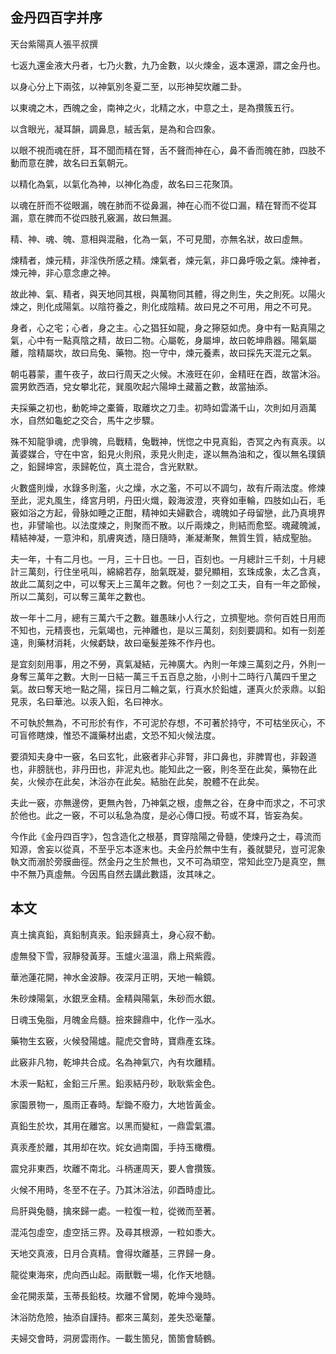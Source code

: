 ## 金丹四百字并序

天台紫陽真人張平叔撰

七返九還金液大丹者，七乃火數，九乃金數，以火煉金，返本還源，謂之金丹也。

以身心分上下兩弦，以神氣別冬夏二至，以形神契坎離二卦。

以東魂之木，西魄之金，南神之火，北精之水，中意之土，是為攢簇五行。

以含眼光，凝耳韻，調鼻息，絨舌氣，是為和合四象。

以眼不視而魂在肝，耳不聞而精在腎，舌不聲而神在心，鼻不香而魄在肺，四肢不動而意在脾，故名曰五氣朝元。

以精化為氣，以氣化為神，以神化為虛，故名曰三花聚頂。

以魂在肝而不從眼漏，魄在肺而不從鼻漏，神在心而不從口漏，精在腎而不從耳漏，意在脾而不從四肢孔竅漏，故曰無漏。

精、神、魂、魄、意相與混融，化為一氣，不可見聞，亦無名狀，故曰虛無。

煉精者，煉元精，非淫佚所感之精。煉氣者，煉元氣，非口鼻呼吸之氣。煉神者，煉元神，非心意念慮之神。

故此神、氣、精者，與天地同其根，與萬物同其體，得之則生，失之則死。以陽火煉之，則化成陽氣。以陰符養之，則化成陰精。故曰見之不可用，用之不可見。

身者，心之宅；心者，身之主。心之猖狂如龍，身之獰惡如虎。身中有一點真陽之氣，心中有一點真陰之精，故曰二物。心屬乾，身屬坤，故曰乾坤鼎器。陽氣屬離，陰精屬坎，故曰烏兔、藥物。抱一守中，煉元養素，故曰採先天混元之氣。

朝屯暮蒙，畫午夜子，故曰行周天之火候。木液旺在卯，金精旺在酉，故當沐浴。震男飲西酒，兌女攀北花，巽風吹起六陽坤土藏蓄之數，故當抽添。

夫採藥之初也，動乾坤之橐籥，取離坎之刀圭。初時如雲滿千山，次則如月涵萬水，自然如龜蛇之交合，馬牛之步驟。

殊不知龍爭魂，虎爭魄，烏戰精，兔戰神，恍惚之中見真鉛，杏冥之內有真汞。以黃婆媒合，守在中宮，鉛見火則飛，汞見火則走，遂以無為油和之，復以無名璞鎮之，鉛歸坤宮，汞歸乾位，真土混合，含光默默。

火數盛則燥，水錄多則濫，火之燥，水之濫，不可以不調匀，故有斤兩法度。修煉至此，泥丸風生，绛宮月明，丹田火熾，穀海波澄，夾脊如車輪，四肢如山石，毛竅如浴之方起，骨脉如睡之正酣，精神如夫婦歡合，魂魄如子母留戀，此乃真境界也，非譬喻也。以法度煉之，則聚而不散。以斤兩煉之，則結而愈堅。魂藏魄滅，精結神凝，一意沖和，肌膚爽透，隨日隨時，漸凝漸聚，無質生質，結成聖胎。

夫一年，十有二月也。一月，三十日也。一日，百刻也。一月總計三千刻，十月總計三萬刻，行住坐吼叫，綿綿若存，胎氣既凝，嬰兒顯相，玄珠成象，太乙含真，故此二萬刻之中，可以奪天上三萬年之數。何也？一刻之工夫，自有一年之節候，所以二萬刻，可以奪三萬年之數也。

故一年十二月，總有三萬六千之數。雖愚昧小人行之，立擠聖地。奈何百姓日用而不知也，元精喪也，元氣竭也，元神離也，是以三萬刻，刻刻要調和。如有一刻差遠，則藥材消耗，火候虧缺，故曰毫髮差殊不作丹也。

是宜刻刻用事，用之不勞，真氣凝結，元神廣大。內則一年煉三萬刻之丹，外則一身奪三萬年之數。大則一日結一萬三千五百息之胎，小則十二時行八萬四千里之氣。故曰奪天地一點之陽，採日月二輪之氣，行真水於鉛爐，運真火於汞鼎。以鉛見汞，名曰華池。以汞入鉛，名曰神水。

不可執於無為，不可形於有作，不可泥於存想，不可著於持守，不可枯坐灰心，不可盲修瞎煉，惟恐不識藥材出處，文恐不知火候法度。

要須知夫身中一竅，名曰玄牝，此竅者非心非腎，非口鼻也，非脾胃也，非穀道也，非膀胱也，非丹田也，非泥丸也。能知此之一竅，則冬至在此矣，藥物在此矣，火候亦在此矣，沐浴亦在此矣。結胎在此矣，脫體不在此矣。

夫此一竅，亦無邊傍，更無內咎，乃神氣之根，虛無之谷，在身中而求之，不可求於他也。此之一竅，不可以私急為度，是必心傳口授。苟或不耳，皆妄為矣。

今作此《金丹四百字》，包含造化之根基，貫穿陰陽之骨髓，使煉丹之士，尋流而知源，舍妄以從真，不至乎忘本逐末也。夫金丹於無中生有，養就嬰兒，豈可泥象執文而溺於旁膜曲徑。然金丹之生於無也，又不可為頑空，常知此空乃是真空，無中不無乃真虛無。今因馬自然去講此數語，汝其味之。

## 本文

真土擒真鉛，真鉛制真汞。鉛汞歸真土，身心寂不動。

虛無發下雪，寂靜發黃芽。玉爐火溫溫，鼎上飛紫霞。

華池蓮花開，神水金波靜。夜深月正明，天地一輪鏡。

朱砂煉陽氣，水銀烹金精。金精與陽氣，朱砂而水銀。

日魂玉兔脂，月魄金烏髓。撿來歸鼎中，化作一泓水。

藥物生玄竅，火候發陽爐。龍虎交會時，寶鼎產玄珠。

此竅非凡物，乾坤共合成。名為神氣穴，內有坎離精。

木汞一點紅，金鉛三斤黑。鉛汞結丹砂，耿耿紫金色。

家園景物一，風雨正春時。犁鋤不廢力，大地皆黃金。

真鉛生於坎，其用在離宮。以黑而變紅，一鼎雲氣濃。

真汞產於離，其用却在坎。姹女過南園，手持玉橄欖。

震兌非東西，坎離不南北。斗柄運周天，要人會攢簇。

火候不用時，冬至不在子。乃其沐浴法，卯酉時虛比。

烏肝與兔髓，擒來歸一處。一粒復一粒，從微而至著。

混沌包虛空，虛空括三界。及尋其根源，一粒如黍大。

天地交真液，日月合真精。會得坎離基，三界歸一身。

龍從東海來，虎向西山起。兩獸戰一場，化作天地髓。

金花開汞葉，玉蒂長鉛枝。坎離不曾閑，乾坤今幾時。

沐浴防危險，抽添自謹持。都來三萬刻，差失恐毫釐。

夫婦交會時，洞房雲雨作。一載生箇兒，箇箇會騎鶴。